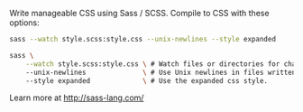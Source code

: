 Write manageable CSS using Sass / SCSS. Compile to CSS with these options:

```sh
sass --watch style.scss:style.css --unix-newlines --style expanded
```

```sh
sass \
    --watch style.scss:style.css \ # Watch files or directories for changes.
    --unix-newlines              \ # Use Unix newlines in files written.
    --style expanded             \ # Use the expanded css style.
```

Learn more at <a href="http://sass-lang.com/">http://sass-lang.com/</a>